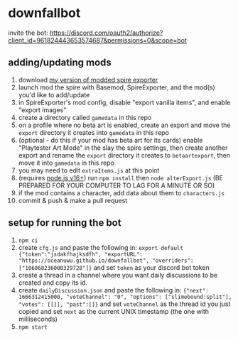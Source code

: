# downfallbot
invite the bot: https://discord.com/oauth2/authorize?client_id=961824443653574687&permissions=0&scope=bot

## adding/updating mods
1. download [my version of modded spire exporter](https://github.com/OceanUwU/sts-exporter/releases/tag/v0.8.3)
2. launch mod the spire with Basemod, SpireExporter, and the mod(s) you'd like to add/update
3. in SpireExporter's mod config, disable "export vanilla items", and enable "export images"
4. create a directory called `gamedata` in this repo
5. on a profile where no beta art is enabled, create an export and move the `export` directory it creates into `gamedata` in this repo
6. (optional - do this if your mod has beta art for its cards) enable "Playtester Art Mode" in the slay the spire settings, then create another export and rename the `export` directory it creates to `betaartexport`, then move it into `gamedata` in this repo
7. you may need to edit `extraItems.js` at this point
8. (requires [node.js v16+](https://nodejs.org/en/download/)) run `npm install` then `node alterExport.js` (BE PREPARED FOR YOUR COMPUTER TO LAG FOR A MINUTE OR SO)
9. if the mod contains a character, add data about them to `characters.js`
10. commit & push & make a pull request

## setup for running the bot
1. `npm ci`
2. create `cfg.js` and paste the following in: `export default {"token":"jsdakfhajksdfh", "exportURL": "https://oceanuwu.github.io/downfallbot", "overriders": ["106068236000329728"]}` and set `token` as your discord bot token
3. create a thread in a channel where you want daily discussions to be created and copy its id.
4. create `dailyDiscussion.json` and paste the following in: `{"next": 1666312415000, "voteChannel": "0", "options": ["slimebound:split"], "votes": [[]], "past":[]}` and set `voteChannel` as the thread id you just copied and set `next` as the current UNIX timestamp (the one with milliseconds)
5. `npm start`